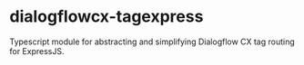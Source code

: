 # dialogflowcx-tagexpress
Typescript module for abstracting and simplifying Dialogflow CX tag routing for ExpressJS.
